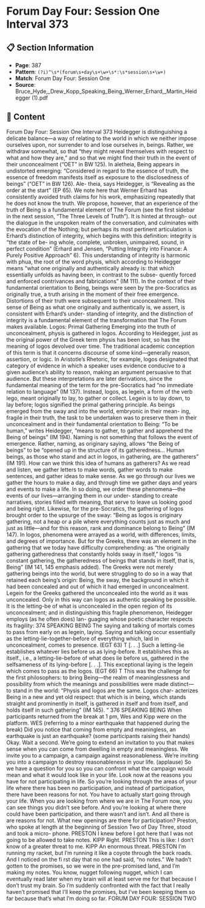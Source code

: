 # Forum Day Four: Session One Interval 373

## 📋 Section Information

- **Page**: 387
- **Pattern**: `(?i)^\s*(forum\s+day\s+\w+\s*:\s*session\s+\w+)`
- **Match**: Forum Day Four: Session One
- **Source**: Bruce_Hyde,_Drew_Kopp_Speaking_Being_Werner_Erhard,_Martin_Heidegger (1).pdf

## 📄 Content

Forum Day Four: Session One Interval 373
Heidegger is distinguishing a delicate balance—a way of relating to the world
in which we neither impose ourselves upon, nor surrender to and lose ourselves in,
beings. Rather, we withdraw somewhat, so that “they might reveal themselves with
respect to what and how they are,” and so that we might find their truth in the event
of their unconcealment (“OET” in BW 125). In aletheia, Being appears in undistorted
emerging: “Considered in regard to the essence of truth, the essence of freedom
manifests itself as exposure to the disclosedness of beings” (“OET” in BW 126). Ale-
theia, says Heidegger, is “Revealing as the order at the start” (EP 65).
We note here that Werner Erhard has consistently avoided truth claims for his work,
emphasizing repeatedly that he does not know the truth. We propose, however, that
an experience of the truth of Being is a fundamental element of The Forum (see the
first sidebar in the next session, “The Three Levels of Truth”). It is hinted at through-
out the dialogue in the unspoken realm of the conversation, and culminates with
the evocation of the Nothing; but perhaps its most pertinent articulation is Erhard’s
distinction of integrity, which begins with this definition: integrity is “the state of be-
ing whole, complete, unbroken, unimpaired, sound, in perfect condition” (Erhard and
Jensen, “Putting Integrity into Finance: A Purely Positive Approach” 6).
This understanding of integrity is harmonic with phua, the root of the word
physis, which according to Heidegger means “what one originally and authentically
already is: that which essentially unfolds as having been, in contrast to the subse-
quently forced and enforced contrivances and fabrications” (IM 111). In the context
of their fundamental orientation to Being, beings were seen by the pre-Socratics as
originally true, a truth arising in the moment of their free emergence. Distortions of
their truth were subsequent to their unconcealment. This sense of Being as what
one originally and authentically is, we assert, is consistent with Erhard’s under-
standing of integrity, and the distinction of integrity is a fundamental element of the
transformation that The Forum makes available.
Logos: Primal Gathering
Emerging into the truth of unconcealment, physis is gathered in logos. According to
Heidegger, just as the original power of the Greek term physis has been lost, so has
the meaning of logos devolved over time. The traditional academic conception of
this term is that it concerns discourse of some kind—generally reason, assertion, or
logic. In Aristotle’s Rhetoric, for example, logos designated that category of evidence
in which a speaker uses evidence conducive to a given audience’s ability to reason,
making an argument persuasive to that audience.
But these interpretations are later derivations, since the fundamental meaning
of the term for the pre-Socratics had “no immediate relation to language” (IM 137).
Instead, logos, as legein, a form of the verb lego, meant originally to lay, to gather or
collect. Legein is to lay down, to lay before; logos signified the primal gathering principle.
As beings emerged from the sway and into the world, embryonic in their mean-
ing, fragile in their truth, the task to be undertaken was to preserve them in their
unconcealment and in their fundamental orientation to Being: “To be human,” writes
Heidegger, “means to gather, to gather and apprehend the Being of beings” (IM 194).
Naming is not something that follows the event of emergence. Rather, naming, as
originary saying, allows “the Being of beings” to be “opened up in the structure of its
gatheredness… Human beings, as those who stand and act in logos, in gathering, are
the gatherers” (IM 191). How can we think this idea of humans as gatherers? As we
read and listen, we gather letters to make words, gather words to make sentences, and
gather ideas to make sense. As we go through our lives we gather the hours to make a
day, and through time we gather days and years and events to make a life. In so doing,
we order these phenomena—the events of our lives—arranging them in our under-
standing to create narratives, stories filled with meaning, that serve to leave us looking
good and being right. Likewise, for the pre-Socratics, the gathering of logos brought
order to the upsurge of the sway: “Being as logos is originary gathering, not a heap
or a pile where everything counts just as much and just as little—and for this reason,
rank and dominance belong to Being” (IM 147). In logos, phenomena were arrayed as
a world, with differences, limits, and degrees of  importance.
But for the Greeks, there was an element in the gathering that we today have
difficulty comprehending: as “the originally gathering gatheredness that constantly
holds sway in itself,” logos “is constant gathering, the gatheredness of beings that
stands in itself, that is, Being” (IM 141, 145 emphasis added). The Greeks were not
merely gathering beings into the world, but were struggling to do so in a way that
retained each being’s origin: Being, the sway, the background in which it had been
concealed and out of which it had emerged in unconcealment.
Legein for the Greeks gathered the unconcealed into the world as it was
unconcealed. Only in this way can logos as authentic speaking be possible. It is the
letting-be of what is unconcealed in the open region of its unconcealment; and in
distinguishing this fragile phenomenon, Heidegger employs (as he often does) lan-
guaging whose poetic character respects its fragility:
374
SPEAKING BEING
The saying and talking of mortals comes to pass from early
on as legein, laying. Saying and talking occur essentially as
the letting-lie-together-before of everything which, laid in
unconcealment, comes to presence. (EGT 63)
T
[. . .] Such a letting-lie establishes whatever lies before us as
lying-before. It establishes this as itself., i.e., a letting-lie-before
of what does lie before us, gathered in the selfsameness of its
lying-before [. . .]. This exceptional laying is the legein which
comes to pass as the logos. (EGT 66)
T
This was the challenge for the first philosophers: to bring Being—the realm of
meaninglessness and possibility from which the meanings and possibilities were
made distinct—to stand in the world: “Physis and logos are the same. Logos char-
acterizes Being in a new and yet old respect: that which is in being, which stands
straight and prominently in itself, is gathered in itself and from itself, and holds itself
in such gathering” (IM 145).
“
376
SPEAKING BEING
When participants returned from the break at 1 pm, Wes and Kipp were on the platform.
WES (referring to a minor earthquake that happened during the break)
Did you notice that coming from empty and meaningless, an earthquake is just an earthquake?
(some participants raising their hands)
Okay. Wait a second. We’re going to extend an invitation to you that makes sense when you can
come from dwelling in empty and meaningless. We invite you to a campaign, a campaign against
reasonableness. We’re inviting you into a campaign to destroy reasonableness in your life.
(applause)
So we have a question for you so you can confront what the campaign would mean and what
it would look like in your life. Look now at the reasons you have for not participating in life. So
you’re looking through the areas of your life where there has been no participation, and instead
of participation, there have been reasons for not. You have to actually start going through your
life. When you are looking from where we are in The Forum now, you can see things you didn’t
see before. And you’re looking at where there could have been participation, and there wasn’t
and isn’t. And all there is are reasons for not. What new openings are there for participation?
Preston, who spoke at length at the beginning of Session Two of Day Three, stood and took a micro-
phone.
PRESTON
I knew before I got here that I was not going to be allowed to take notes.
KIPP
Right.
PRESTON
This is like: I don’t know of a greater threat to me.
KIPP
An enormous threat.
PRESTON
I’m running my racket, but I’m running it like a coyote through the back roads. And I noticed
on the fi rst day that no one had said, “no notes.” We hadn’t gotten to the promises, so we were
in the pre-promised land, and I’m making my notes. You know, nugget following nugget, which
I can eventually read later when my brain will at least serve me for that because I don’t trust my
brain. So I’m suddenly confronted with the fact that I really haven’t promised that I’ll keep the
promises, but I’ve been keeping them so far because that’s what I’m doing so far.
FORUM DAY FOUR:
SESSION TWO